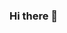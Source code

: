### Hi there 👋

<!--
**sjunior267/Sjunior267** is a ✨ _special_ ✨ repository because its `README.md` (this file) appears on your GitHub profile.

Here are some ideas to get you started:

- 🔭 I’m currently working on ...
- 🌱 I’m currently learning ...
- 📫 How to reach me: jose.santoscj267@gmail.com
- 😄 Pronouns: ...
- ⚡ Fun fact: ...
-->
